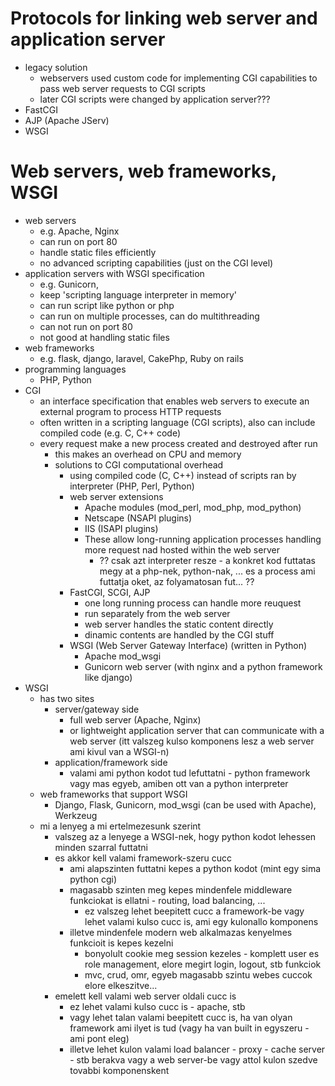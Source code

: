 # Protocols for linking web server and application server
* legacy solution
  * webservers used custom code for implementing CGI capabilities to pass web server requests to CGI scripts
  * later CGI scripts were changed by application server???
* FastCGI
* AJP (Apache JServ)
* WSGI
# Web servers, web frameworks, WSGI
* web servers
  * e.g. Apache, Nginx
  * can run on port 80
  * handle static files efficiently
  * no advanced scripting capabilities (just on the CGI level)
* application servers with WSGI specification
  * e.g. Gunicorn,
  * keep 'scripting language interpreter in memory'
  * can run script like python or php
  * can run on multiple processes, can do multithreading
  * can not run on port 80
  * not good at handling static files
* web frameworks
  * e.g. flask, django, laravel, CakePhp, Ruby on rails
* programming languages
  * PHP, Python
* CGI
  * an interface specification that enables web servers to execute an external program to process HTTP requests
  * often written in a scripting language (CGI scripts), also can include compiled code (e.g. C, C++ code)
  * every request make a new process created and destroyed after run
    * this makes an overhead on CPU and memory
    * solutions to CGI computational overhead
      * using compiled code (C, C++) instead of scripts ran by interpreter (PHP, Perl, Python)
      * web server extensions
        * Apache modules (mod_perl, mod_php, mod_python)
        * Netscape (NSAPI plugins)
        * IIS (ISAPI plugins)
        * These allow long-running application processes handling more request nad hosted within the web server
          * ?? csak azt interpreter resze - a konkret kod futtatas megy at a php-nek, python-nak, ... es a process ami futtatja oket, az folyamatosan fut... ??
      * FastCGI, SCGI, AJP
        * one long running process can handle more reuquest
        * run separately from the web server
        * web server handles the static content directly
        * dinamic contents are handled by the CGI stuff
      * WSGI (Web Server Gateway Interface) (written in Python)
        * Apache mod_wsgi
        * Gunicorn web server (with nginx and a python framework like django)
* WSGI
  * has two sites
    * server/gateway side
      * full web server (Apache, Nginx)
      * or lightweight application server that can communicate with a web server (itt valszeg kulso komponens lesz a web server ami kivul van a WSGI-n)
    * application/framework side
      * valami ami python kodot tud lefuttatni - python framework vagy mas egyeb, amiben ott van a python interpreter
  * web frameworks that support WSGI
    * Django, Flask, Gunicorn, mod_wsgi (can be used with Apache), Werkzeug
  * mi a lenyeg a mi ertelmezesunk szerint
    * valszeg az a lenyege a WSGI-nek, hogy python kodot lehessen minden szarral futtatni
    * es akkor kell valami framework-szeru cucc
      * ami alapszinten futtatni kepes a python kodot (mint egy sima python cgi)
      * magasabb szinten meg kepes mindenfele middleware funkciokat is ellatni - routing, load balancing, ...
        * ez valszeg lehet beepitett cucc a framework-be vagy lehet valami kulso cucc is, ami egy kulonallo komponens
      * illetve mindenfele modern web alkalmazas kenyelmes funkcioit is kepes kezelni
        * bonyolult cookie meg session kezeles - komplett user es role management, elore megirt login, logout, stb funkciok
        * mvc, crud, omr, egyeb magasabb szintu webes cuccok elore elkeszitve...
    * emelett kell valami web server oldali cucc is
      * ez lehet valami kulso cucc is - apache, stb
      * vagy lehet talan valami beepitett cucc is, ha van olyan framework ami ilyet is tud (vagy ha van built in egyszeru - ami pont eleg)
      * illetve lehet kulon valami load balancer - proxy - cache server - stb berakva vagy a web server-be vagy attol kulon szedve tovabbi komponenskent
